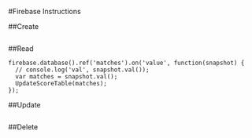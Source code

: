 #Firebase Instructions

##Create
```
```

##Read
```
firebase.database().ref('matches').on('value', function(snapshot) {
  // console.log('val', snapshot.val());
  var matches = snapshot.val();
  UpdateScoreTable(matches);
});
```

##Update
```
```

##Delete
```
```
